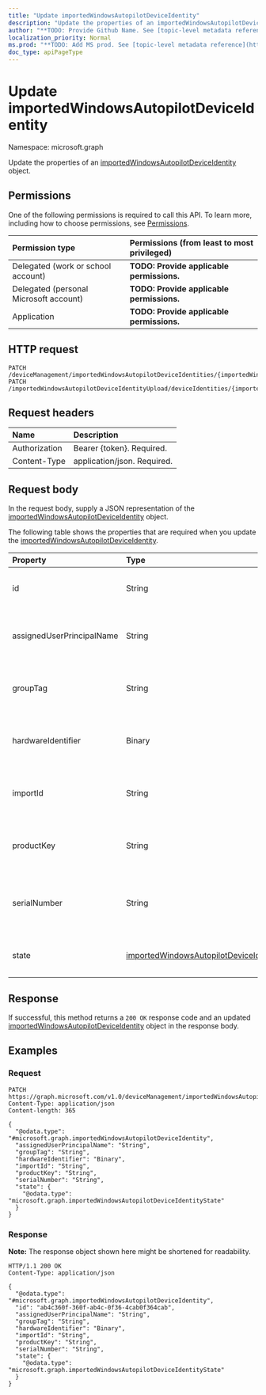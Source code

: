 ```yaml
---
title: "Update importedWindowsAutopilotDeviceIdentity"
description: "Update the properties of an importedWindowsAutopilotDeviceIdentity object."
author: "**TODO: Provide Github Name. See [topic-level metadata reference](https://msgo.azurewebsites.net/add/document/guidelines/metadata.html#topic-level-metadata)**"
localization_priority: Normal
ms.prod: "**TODO: Add MS prod. See [topic-level metadata reference](https://msgo.azurewebsites.net/add/document/guidelines/metadata.html#topic-level-metadata)**"
doc_type: apiPageType
---
```


# Update importedWindowsAutopilotDeviceIdentity
Namespace: microsoft.graph



Update the properties of an [importedWindowsAutopilotDeviceIdentity](../resources/importedwindowsautopilotdeviceidentity.md) object.

## Permissions
One of the following permissions is required to call this API. To learn more, including how to choose permissions, see [Permissions](/graph/permissions-reference).

|Permission type|Permissions (from least to most privileged)|
|:---|:---|
|Delegated (work or school account)|**TODO: Provide applicable permissions.**|
|Delegated (personal Microsoft account)|**TODO: Provide applicable permissions.**|
|Application|**TODO: Provide applicable permissions.**|

## HTTP request

<!-- {
  "blockType": "ignored"
}
-->
``` http
PATCH /deviceManagement/importedWindowsAutopilotDeviceIdentities/{importedWindowsAutopilotDeviceIdentityId}
PATCH /importedWindowsAutopilotDeviceIdentityUpload/deviceIdentities/{importedWindowsAutopilotDeviceIdentityId}
```

## Request headers
|Name|Description|
|:---|:---|
|Authorization|Bearer {token}. Required.|
|Content-Type|application/json. Required.|

## Request body
In the request body, supply a JSON representation of the [importedWindowsAutopilotDeviceIdentity](../resources/importedwindowsautopilotdeviceidentity.md) object.

The following table shows the properties that are required when you update the [importedWindowsAutopilotDeviceIdentity](../resources/importedwindowsautopilotdeviceidentity.md).

|Property|Type|Description|
|:---|:---|:---|
|id|String|**TODO: Add Description** Inherited from [entity](../resources/entity.md)|
|assignedUserPrincipalName|String|UPN of the user the device will be assigned|
|groupTag|String|Group Tag of the Windows autopilot device.|
|hardwareIdentifier|Binary|Hardware Blob of the Windows autopilot device.|
|importId|String|The Import Id of the Windows autopilot device.|
|productKey|String|Product Key of the Windows autopilot device.|
|serialNumber|String|Serial number of the Windows autopilot device.|
|state|[importedWindowsAutopilotDeviceIdentityState](../resources/importedwindowsautopilotdeviceidentitystate.md)|Current state of the imported device.|



## Response

If successful, this method returns a `200 OK` response code and an updated [importedWindowsAutopilotDeviceIdentity](../resources/importedwindowsautopilotdeviceidentity.md) object in the response body.

## Examples

### Request
<!-- {
  "blockType": "request",
  "name": "update_importedwindowsautopilotdeviceidentity"
}
-->
``` http
PATCH https://graph.microsoft.com/v1.0/deviceManagement/importedWindowsAutopilotDeviceIdentities/{importedWindowsAutopilotDeviceIdentityId}
Content-Type: application/json
Content-length: 365

{
  "@odata.type": "#microsoft.graph.importedWindowsAutopilotDeviceIdentity",
  "assignedUserPrincipalName": "String",
  "groupTag": "String",
  "hardwareIdentifier": "Binary",
  "importId": "String",
  "productKey": "String",
  "serialNumber": "String",
  "state": {
    "@odata.type": "microsoft.graph.importedWindowsAutopilotDeviceIdentityState"
  }
}
```


### Response
**Note:** The response object shown here might be shortened for readability.
<!-- {
  "blockType": "response",
  "truncated": true
}
-->
``` http
HTTP/1.1 200 OK
Content-Type: application/json

{
  "@odata.type": "#microsoft.graph.importedWindowsAutopilotDeviceIdentity",
  "id": "ab4c360f-360f-ab4c-0f36-4cab0f364cab",
  "assignedUserPrincipalName": "String",
  "groupTag": "String",
  "hardwareIdentifier": "Binary",
  "importId": "String",
  "productKey": "String",
  "serialNumber": "String",
  "state": {
    "@odata.type": "microsoft.graph.importedWindowsAutopilotDeviceIdentityState"
  }
}
```

